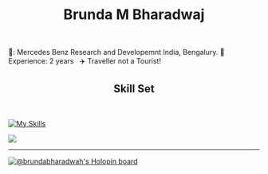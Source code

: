 <h1 align="center"> Brunda M Bharadwaj</h1>
<br/>



💼: Mercedes Benz Research and Developemnt India, Bengalury.&nbsp;🔴 Experience: 2 years &nbsp; :airplane: Traveller not a Tourist! &nbsp;
<h2 align="center">Skill Set</h2><br/>

 [![My Skills](https://skillicons.dev/icons?i=java,spring,maven,kafka,postgres,mongodb,html,css,react,materialui,bootstrap,docker,kubernetes,azure&perline=15)](https://skillicons.dev) 




![](https://leetcard.jacoblin.cool/brundabharadwaj?theme=dark)
<!-- [!['Brunda's GitHub stats-Dark](https://github-readme-stats.vercel.app/api?username=Codes_in_java&show_icons=true&theme=dark#gh-dark-mode-only)](https://github.com/brundabharadwaj/github-readme-stats#gh-dark-mode-only) -->

  
  
  
  
  
  
  
  
****
[![@brundabharadwah's Holopin board](https://holopin.io/api/user/board?user=brundabharadwah&size=1px)](https://holopin.io/@brundabharadwah)



<!--
**brundabharadwaj/brundabharadwaj** is a ✨ _special_ ✨ repository because its `README.md` (this file) appears on your GitHub profile.

Here are some ideas to get you started:

- 🔭 I’m currently working on ...
- 🌱 I’m currently learning ...
- 👯 I’m looking to collaborate on ...
- 🤔 I’m looking for help with ...
- 💬 Ask me about ...
- 📫 How to reach me: ...
- 😄 Pronouns: ...
- ⚡ Fun fact: ...
-->
